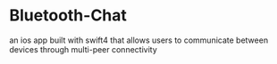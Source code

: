 # Bluetooth-Chat
<p>an ios app built with swift4 that allows users to communicate between devices through multi-peer connectivity</p>
